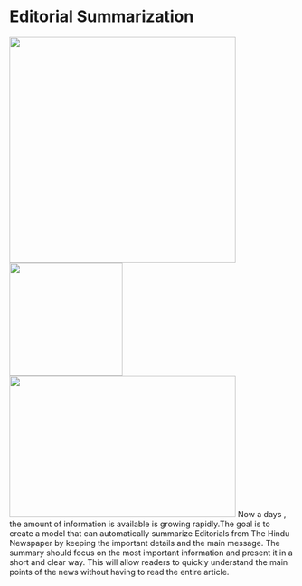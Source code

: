 # Editorial Summarization

<img src="https://github.com/user-attachments/assets/dd9afa3d-4b06-4a8b-9d07-997b4043cea6" width="400"/>
<img src="https://github.com/user-attachments/assets/6e50af4f-8a92-40f2-9ccf-917cd237e4a1" width="200"/>
<img src="https://github.com/user-attachments/assets/bec8613b-92f6-4ffb-91dd-a806b3e6f340" width="400" height="250"/>
Now a days , the amount of information is available is growing rapidly.The goal is to create a model that can automatically summarize Editorials from The Hindu Newspaper by keeping the important details and the main message. The summary should focus on the most important information and present it in a short and clear way. This will allow readers to quickly understand the main points of the news without having to read the entire article.
